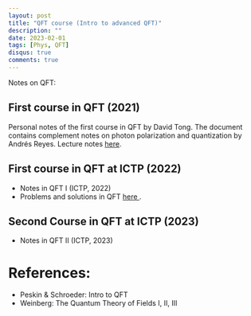 ```yaml
---
layout: post
title: "QFT course (Intro to advanced QFT)"
description: ""
date: 2023-02-01
tags: [Phys, QFT]
disqus: true
comments: true
---
```

Notes on QFT:
## First course in QFT (2021)
Personal notes of the first course in QFT by David Tong. The document contains complement notes on photon polarization and quantization by Andrés Reyes. Lecture notes <a href="pdfs/QFT_compressed.pdf">here</a>.

## First course in QFT at ICTP (2022)
- Notes in QFT I (ICTP, 2022)
- Problems and solutions in QFT   <a href="pdfs/QFT problems and solutions.pdf"> here </a>.

## Second Course in QFT at ICTP (2023)
- Notes in QFT II (ICTP, 2023)
<!--more-->
#  References:
- Peskin & Schroeder: Intro to QFT
- Weinberg: The Quantum Theory of Fields I, II, III

